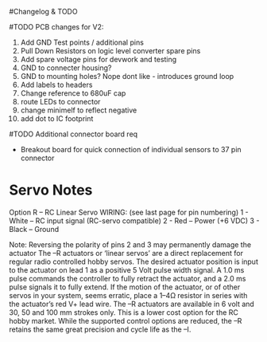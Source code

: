 #Changelog & TODO


#TODO PCB changes for V2:

1. Add GND Test points / additional pins
2. Pull Down Resistors on logic level converter spare pins
3. Add spare voltage pins for devwork and testing
4. GND to connecter housing?
5. GND to mounting holes? Nope dont like - introduces ground loop
6. Add labels to headers
7. Change reference to 680uF cap
8. route LEDs to connector
9. change minimelf to reflect negative
10. add dot to IC footprint


#TODO Additional connector board req
- Breakout board for quick connection of individual sensors to 37 pin connector

# Servo Notes

Option R – RC Linear Servo
WIRING: (see last page for pin numbering)
1 - White – RC input signal (RC-servo compatible)
2 - Red – Power (+6 VDC)
3 - Black – Ground

Note: Reversing the polarity of pins 2 and 3 may permanently
damage the actuator
The –R actuators or ‘linear servos’ are a direct replacement for
regular radio controlled hobby servos. The desired actuator
position is input to the actuator on lead 1 as a positive 5 Volt
pulse width signal. A 1.0 ms pulse commands the controller
to fully retract the actuator, and a 2.0 ms pulse signals it to
fully extend. If the motion of the actuator, or of other servos
in your system, seems erratic, place a 1–4Ω resistor in series
with the actuator’s red V+ lead wire.
The –R actuators are available in 6 volt and 30, 50 and 100 mm
strokes only.
This is a lower cost option for the RC hobby market. While the
supported control options are reduced, the –R retains the same
great precision and cycle life as the –I. 

